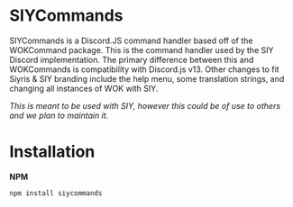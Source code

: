 # SIYCommands

SIYCommands is a Discord.JS command handler based off of the WOKCommand package. This is the command handler used by the SIY Discord implementation. The primary difference between this and WOKCommands is compatibility with Discord.js v13. Other changes to fit Siyris & SIY branding include the help menu, some translation strings, and changing all instances of WOK with SIY. 

*This is meant to be used with SIY, however this could be of use to others and we plan to maintain it.*

# Installation

**NPM**

```bash
npm install siycommands
```
